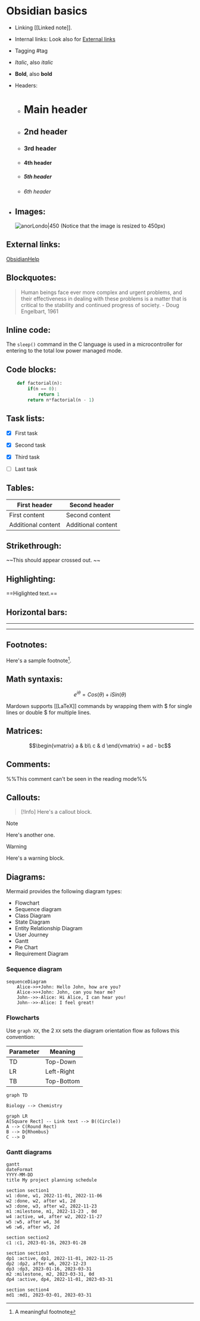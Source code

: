 # Obsidian basics

- Linking [[Linked note]].
- Internal links: Look also for [External links](#external+links)
- Tagging #tag 
- *Italic*, also _italic_
- **Bold**, also __bold__
- Headers:
	- # Main header
	- ## 2nd header
	- ### 3rd header
	- #### 4th header
	- ##### 5th header
	- ###### 6th header

- ## Images:

	![anorLondo|450](https://media.vandal.net/i/1088x1088/5-2018/20185251362_1.jpg)
(Notice that the image is resized to 450px)


## External links:
[ObsidianHelp](https://help.obsidian.md/How+to/Format+your+notes)


## Blockquotes:
> Human beings face ever more complex and urgent problems, and their effectiveness in dealing with these problems is a matter that is critical to the stability and continued progress of society. 
   \- Doug Engelbart, 1961


## Inline code:
The `sleep()` command in the C language is used in a microcontroller for entering to the total low power managed mode.


## Code blocks:

```Python
	def factorial(n):
		if(n == 0):
			return 1
		return n*factorial(n - 1)
```


## Task lists:
- [x] First task
- [x] Second task
- [x] Third task
- [ ] Last task


## Tables:

|First header | Second header |
| --------------- | ----------------- |
|First content | Second content |
|Additional content | Additional content |


## Strikethrough:
~~This should appear crossed out. ~~


## Highlighting:
==Higlighted text.==


## Horizontal bars:

___

---

## Footnotes:
Here's a sample footnote[^1].

[^1]: A meaningful footnote


## Math syntaxis:


$$e^{i\theta} = Cos(\theta) + iSin(\theta)$$

Mardown supports [[LaTeX]] commands by wrapping them with $\$$ for single lines or double  $\$$ for  multiple lines.


## Matrices:

$$\begin{vmatrix}
a & b\\
c & d
\end{vmatrix} = ad - bc$$


## Comments:

%%This comment can't be seen in the reading mode%%


## Callouts:

> [!Info]
 Here's a callout block.

> [!Note]
 Here's another one.

>[!Warning]
>Here's a warning block.


## Diagrams:

Mermaid provides the following diagram types:

-   Flowchart
-   Sequence diagram
-   Class Diagram
-   State Diagram
-   Entity Relationship Diagram
-   User Journey
-   Gantt
-   Pie Chart
-   Requirement Diagram

### Sequence diagram

```mermaid
sequenceDiagram
	Alice->>+John: Hello John, how are you?
	Alice->>+John: John, can you hear me?
	John-->>-Alice: Hi Alice, I can hear you!
	John-->>-Alice: I feel great!	
```

### Flowcharts

Use `graph XX`, the 2 `XX` sets the diagram orientation flow as follows this convention:

| Parameter | Meaning |
| ---------- | ----------- |
| TD | Top-Down |
| LR | Left-Right |
| TB | Top-Bottom |

```mermaid
graph TD

Biology --> Chemistry
```

```mermaid
graph LR
A[Square Rect] -- Link text --> B((Circle))
A --> C(Round Rect)
B --> D{Rhombus}
C --> D
```


### Gantt diagrams

```mermaid
gantt
dateFormat
YYYY-MM-DD
title My project planning schedule

section section1
w1 :done, w1, 2022-11-01, 2022-11-06
w2 :done, w2, after w1, 2d
w3 :done, w3, after w2, 2022-11-23
m1 :milestone, m1, 2022-11-23 , 0d
w4 :active, w4, after w2, 2022-11-27
w5 :w5, after w4, 3d 
w6 :w6, after w5, 2d 

section section2
c1 :c1, 2023-01-16, 2023-01-28 

section section3
dp1 :active, dp1, 2022-11-01, 2022-11-25 
dp2 :dp2, after w6, 2022-12-23
dp3 :dp3, 2023-01-16, 2023-03-31 
m2 :milestone, m2, 2023-03-31, 0d 
dp4 :active, dp4, 2022-11-01, 2023-03-31

section section4 
md1 :md1, 2023-03-01, 2023-03-31

```


